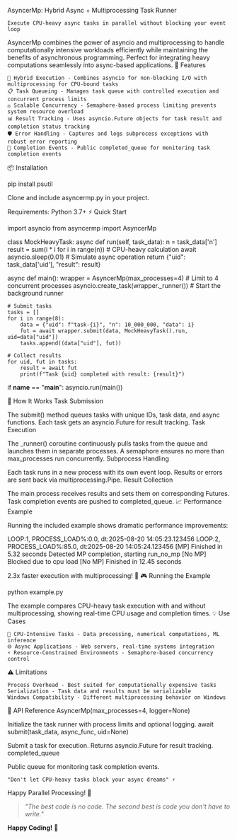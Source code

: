 AsyncerMp: Hybrid Async + Multiprocessing Task Runner

    Execute CPU-heavy async tasks in parallel without blocking your event loop

AsyncerMp combines the power of asyncio and multiprocessing to handle computationally intensive workloads efficiently while maintaining the benefits of asynchronous programming. Perfect for integrating heavy computations seamlessly into async-based applications.
🚀 Features

    🔄 Hybrid Execution - Combines asyncio for non-blocking I/O with multiprocessing for CPU-bound tasks
    📋 Task Queueing - Manages task queue with controlled execution and concurrent process limits
    ⚖️ Scalable Concurrency - Semaphore-based process limiting prevents system resource overload
    📊 Result Tracking - Uses asyncio.Future objects for task result and completion status tracking
    🛡️ Error Handling - Captures and logs subprocess exceptions with robust error reporting
    🎯 Completion Events - Public completed_queue for monitoring task completion events

📦 Installation

pip install psutil

Clone and include asyncermp.py in your project.

Requirements: Python 3.7+
⚡ Quick Start

import asyncio
from asyncermp import AsyncerMp

class MockHeavyTask:
    async def run(self, task_data):
        n = task_data['n']
        result = sum(i * i for i in range(n))  # CPU-heavy calculation
        await asyncio.sleep(0.01)  # Simulate async operation
        return {"uid": task_data['uid'], "result": result}

async def main():
    wrapper = AsyncerMp(max_processes=4)  # Limit to 4 concurrent processes
    asyncio.create_task(wrapper._runner())  # Start the background runner
    
    # Submit tasks
    tasks = []
    for i in range(8):
        data = {"uid": f"task-{i}", "n": 10_000_000, "data": i}
        fut = await wrapper.submit(data, MockHeavyTask().run, uid=data["uid"])
        tasks.append((data["uid"], fut))
    
    # Collect results
    for uid, fut in tasks:
        result = await fut
        print(f"Task {uid} completed with result: {result}")

if __name__ == "__main__":
    asyncio.run(main())

🎯 How It Works
Task Submission

The submit() method queues tasks with unique IDs, task data, and async functions. Each task gets an asyncio.Future for result tracking.
Task Execution

The _runner() coroutine continuously pulls tasks from the queue and launches them in separate processes. A semaphore ensures no more than max_processes run concurrently.
Subprocess Handling

Each task runs in a new process with its own event loop. Results or errors are sent back via multiprocessing.Pipe.
Result Collection

The main process receives results and sets them on corresponding Futures. Task completion events are pushed to completed_queue.
📈 Performance Example

Running the included example shows dramatic performance improvements:

LOOP:1, PROCESS_LOAD%:0.0, dt:2025-08-20 14:05:23.123456
LOOP:2, PROCESS_LOAD%:85.0, dt:2025-08-20 14:05:24.123456
[MP] Finished in 5.32 seconds
Detected MP completion, starting run_no_mp
[No MP] Blocked due to cpu load
[No MP] Finished in 12.45 seconds

2.3x faster execution with multiprocessing! 🚀
🎮 Running the Example

python example.py

The example compares CPU-heavy task execution with and without multiprocessing, showing real-time CPU usage and completion times.
💡 Use Cases

    🧮 CPU-Intensive Tasks - Data processing, numerical computations, ML inference
    🌐 Async Applications - Web servers, real-time systems integration
    ⚡ Resource-Constrained Environments - Semaphore-based concurrency control

⚠️ Limitations

    Process Overhead - Best suited for computationally expensive tasks
    Serialization - Task data and results must be serializable
    Windows Compatibility - Different multiprocessing behavior on Windows

🔧 API Reference
AsyncerMp(max_processes=4, logger=None)

Initialize the task runner with process limits and optional logging.
await submit(task_data, async_func, uid=None)

Submit a task for execution. Returns asyncio.Future for result tracking.
completed_queue

Public queue for monitoring task completion events.

    "Don't let CPU-heavy tasks block your async dreams" ⚡

Happy Parallel Processing! 🚀
> *"The best code is no code. The second best is code you don't have to write."*

**Happy Coding!** 🚀
